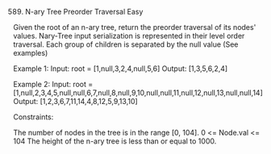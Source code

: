 589. N-ary Tree Preorder Traversal
Easy

Given the root of an n-ary tree, return the preorder traversal of its nodes' values.
Nary-Tree input serialization is represented in their level order traversal. Each group of children is separated by the null value (See examples)


Example 1:
Input: root = [1,null,3,2,4,null,5,6]
Output: [1,3,5,6,2,4]

Example 2:
Input: root = [1,null,2,3,4,5,null,null,6,7,null,8,null,9,10,null,null,11,null,12,null,13,null,null,14]
Output: [1,2,3,6,7,11,14,4,8,12,5,9,13,10]
 

Constraints:

The number of nodes in the tree is in the range [0, 104].
0 <= Node.val <= 104
The height of the n-ary tree is less than or equal to 1000.
